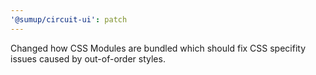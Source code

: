 ```yaml
---
'@sumup/circuit-ui': patch
---
```


Changed how CSS Modules are bundled which should fix CSS specifity issues caused by out-of-order styles.
